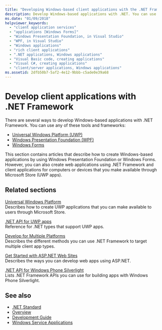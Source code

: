 ```yaml
---
title: "Developing Windows-based client applications with the .NET Framework"
description: Develop Windows-based applications with .NET. You can use Universal Windows Platform (UWP), Windows Presentation Foundation (WPF), or Windows Forms.
ms.date: "01/09/2018"
helpviewer_keywords: 
  - "client application services"
  - "applications [Windows Forms]"
  - "Windows Presentation Foundation, in Visual Studio"
  - "WPF, in Visual Studio"
  - "Windows applications"
  - "rich client applications"
  - ".NET applications, Windows applications"
  - "Visual Basic code, creating applications"
  - "Visual C#, creating applications"
  - "client/server applications, Windows applications"
ms.assetid: 2dfb50b7-5af2-4e12-9bbb-c5ade0e39a68
---
```

# Develop client applications with .NET Framework

There are several ways to develop Windows-based applications with .NET Framework. You can use any of these tools and frameworks:

- [Universal Windows Platform (UWP)](/windows/uwp/)
- [Windows Presentation Foundation (WPF)](/dotnet/desktop/wpf/)
- [Windows Forms](/dotnet/desktop/winforms/)

This section contains articles that describe how to create Windows-based applications by using Windows Presentation Foundation or Windows Forms. However, you can also create web applications using .NET Framework and client applications for computers or devices that you make available through Microsoft Store (UWP apps).

## Related sections

[Universal Windows Platform](/windows/uwp/)\
Describes how to create UWP applications that you can make available to users through Microsoft Store.

[.NET API for UWP apps](../../api/index.md?preserve-view=dotnet-uwp-10.0)\
Reference for .NET types that support UWP apps.
  
[Develop for Multiple Platforms](/previous-versions/dotnet/framework/cross-platform/index)\
Describes the different methods you can use .NET Framework to target multiple client app types.

[Get Started with ASP.NET Web Sites](https://dotnet.microsoft.com/apps/aspnet/web-apps)\
Describes the ways you can develop web apps using ASP.NET.

[.NET API for Windows Phone Silverlight](/previous-versions/windows/apps/jj207211\(v=vs.105\))\
Lists .NET Framework APIs you can use for building apps with Windows Phone Silverlight.

## See also

- [.NET Standard](../standard/net-standard.md)
- [Overview](./get-started/overview.md)
- [Development Guide](./development-guide.md)
- [Windows Service Applications](./windows-services/index.md)
